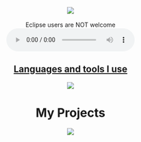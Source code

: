 <div align = "center">
    
</div>
<div align = "center">
    <img align = "center" src = "https://i.pinimg.com/originals/d0/00/b3/d000b3641dcec6b05f48f3c6b76ff6ad.gif" width = "max" height = "auto">
</div>
<div align="center">
 <br>
 Eclipse users are NOT welcome 
 <br>
<audio controls autoplay>
  <source src="audio.mp3" type="audio/mpeg">
Your browser does not support the audio element.
</audio>
</div>
<p align="center">
  <a href="https://skillicons.dev">
      <h2 align = "center">Languages and tools I use</h2>
      <div align = "center">
        <img src="https://skillicons.dev/icons?i=idea,react,java,spring,python,docker,js,html,css,bootstrap,ruby,rails" />
      </div>
  </a>
</p>
<div align = "center">
<h1>My Projects</h1>
    <img align = "center" src = "https://miro.medium.com/max/552/1*vJjJ3Mdok6Rvxx85IIRqBQ.gif" width = "max" height = "auto">
</div>
